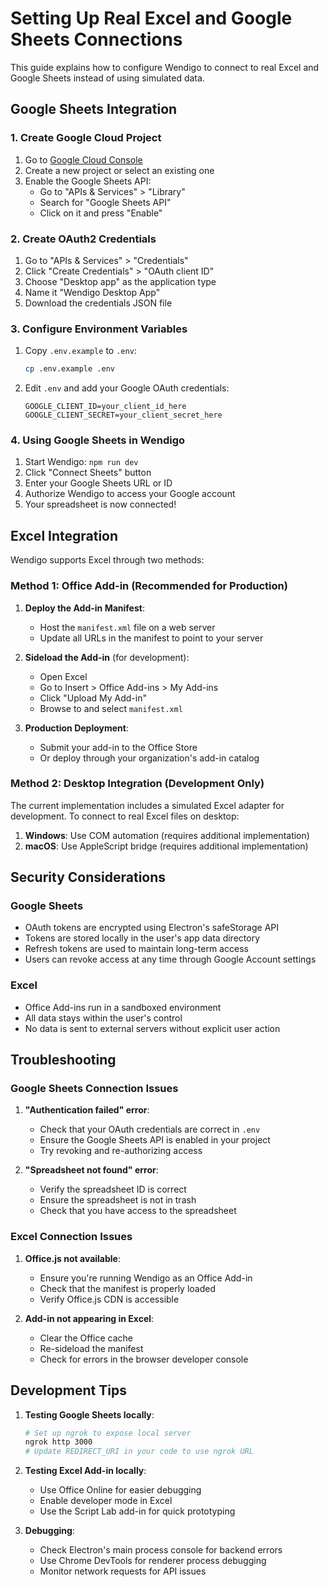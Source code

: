 # Setting Up Real Excel and Google Sheets Connections

This guide explains how to configure Wendigo to connect to real Excel and Google Sheets instead of using simulated data.

## Google Sheets Integration

### 1. Create Google Cloud Project

1. Go to [Google Cloud Console](https://console.cloud.google.com/)
2. Create a new project or select an existing one
3. Enable the Google Sheets API:
   - Go to "APIs & Services" > "Library"
   - Search for "Google Sheets API"
   - Click on it and press "Enable"

### 2. Create OAuth2 Credentials

1. Go to "APIs & Services" > "Credentials"
2. Click "Create Credentials" > "OAuth client ID"
3. Choose "Desktop app" as the application type
4. Name it "Wendigo Desktop App"
5. Download the credentials JSON file

### 3. Configure Environment Variables

1. Copy `.env.example` to `.env`:
   ```bash
   cp .env.example .env
   ```

2. Edit `.env` and add your Google OAuth credentials:
   ```
   GOOGLE_CLIENT_ID=your_client_id_here
   GOOGLE_CLIENT_SECRET=your_client_secret_here
   ```

### 4. Using Google Sheets in Wendigo

1. Start Wendigo: `npm run dev`
2. Click "Connect Sheets" button
3. Enter your Google Sheets URL or ID
4. Authorize Wendigo to access your Google account
5. Your spreadsheet is now connected!

## Excel Integration

Wendigo supports Excel through two methods:

### Method 1: Office Add-in (Recommended for Production)

1. **Deploy the Add-in Manifest**:
   - Host the `manifest.xml` file on a web server
   - Update all URLs in the manifest to point to your server

2. **Sideload the Add-in** (for development):
   - Open Excel
   - Go to Insert > Office Add-ins > My Add-ins
   - Click "Upload My Add-in"
   - Browse to and select `manifest.xml`

3. **Production Deployment**:
   - Submit your add-in to the Office Store
   - Or deploy through your organization's add-in catalog

### Method 2: Desktop Integration (Development Only)

The current implementation includes a simulated Excel adapter for development. To connect to real Excel files on desktop:

1. **Windows**: Use COM automation (requires additional implementation)
2. **macOS**: Use AppleScript bridge (requires additional implementation)

## Security Considerations

### Google Sheets

- OAuth tokens are encrypted using Electron's safeStorage API
- Tokens are stored locally in the user's app data directory
- Refresh tokens are used to maintain long-term access
- Users can revoke access at any time through Google Account settings

### Excel

- Office Add-ins run in a sandboxed environment
- All data stays within the user's control
- No data is sent to external servers without explicit user action

## Troubleshooting

### Google Sheets Connection Issues

1. **"Authentication failed" error**:
   - Check that your OAuth credentials are correct in `.env`
   - Ensure the Google Sheets API is enabled in your project
   - Try revoking and re-authorizing access

2. **"Spreadsheet not found" error**:
   - Verify the spreadsheet ID is correct
   - Ensure the spreadsheet is not in trash
   - Check that you have access to the spreadsheet

### Excel Connection Issues

1. **Office.js not available**:
   - Ensure you're running Wendigo as an Office Add-in
   - Check that the manifest is properly loaded
   - Verify Office.js CDN is accessible

2. **Add-in not appearing in Excel**:
   - Clear the Office cache
   - Re-sideload the manifest
   - Check for errors in the browser developer console

## Development Tips

1. **Testing Google Sheets locally**:
   ```bash
   # Set up ngrok to expose local server
   ngrok http 3000
   # Update REDIRECT_URI in your code to use ngrok URL
   ```

2. **Testing Excel Add-in locally**:
   - Use Office Online for easier debugging
   - Enable developer mode in Excel
   - Use the Script Lab add-in for quick prototyping

3. **Debugging**:
   - Check Electron's main process console for backend errors
   - Use Chrome DevTools for renderer process debugging
   - Monitor network requests for API issues